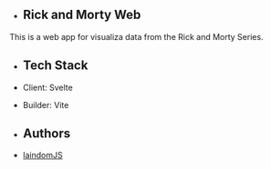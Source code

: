 - ## Rick and Morty Web
This is a web app for visualiza data from the Rick and Morty Series.

- ## Tech Stack

- Client: Svelte
- Builder: Vite

- ## Authors

- [laindomJS](https://www.github.com/laindomJS)

